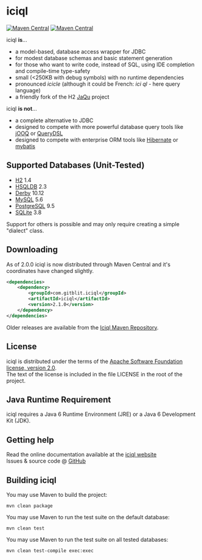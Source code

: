 iciql
=================

[![Maven Central](http://img.shields.io/maven-central/v/com.gitblit.iciql/iciql.svg)](http://search.maven.org/#search|ga|1|com.gitblit.iciql)
[![Maven Central](https://img.shields.io/github/license/gitblit/iciql.svg)](http://www.apache.org/licenses/LICENSE-2.0.txt)

iciql **is**...

- a model-based, database access wrapper for JDBC
- for modest database schemas and basic statement generation
- for those who want to write code, instead of SQL, using IDE completion and compile-time type-safety
- small (<250KB with debug symbols) with no runtime dependencies
- pronounced *icicle* (although it could be French: *ici ql* - here query language)
- a friendly fork of the H2 [JaQu](http://h2database.com/html/jaqu.html) project

iciql **is not**...

- a complete alternative to JDBC
- designed to compete with more powerful database query tools like [jOOQ](http://jooq.sourceforge.net) or [QueryDSL](http://source.mysema.com/display/querydsl/Querydsl)
- designed to compete with enterprise ORM tools like [Hibernate](http://www.hibernate.org) or [mybatis](http://www.mybatis.org)

Supported Databases (Unit-Tested)
-------
- [H2](http://h2database.com) 1.4
- [HSQLDB](http://hsqldb.org) 2.3
- [Derby](http://db.apache.org/derby) 10.12
- [MySQL](http://mysql.com) 5.6
- [PostgreSQL](http://postgresql.org) 9.5
- [SQLite](http://www.sqlite.org) 3.8

Support for others is possible and may only require creating a simple "dialect" class.

Downloading
-----------

As of 2.0.0 iciql is now distributed through Maven Central and it's coordinates have changed slightly.

```xml
<dependencies>
    <dependency>
        <groupId>com.gitblit.iciql</groupId>
        <artifactId>iciql</artifactId>
        <version>2.1.0</version>
    </dependency>
</dependencies>
```

Older releases are available from the [Iciql Maven Repository](http://gitblit.github.io/iciql/maven/). 

License
-------
iciql is distributed under the terms of the [Apache Software Foundation license, version 2.0](http://www.apache.org/licenses/LICENSE-2.0).<br/>
The text of the license is included in the file LICENSE in the root of the project.

Java Runtime Requirement
-------
iciql requires a Java 6 Runtime Environment (JRE) or a Java 6 Development Kit (JDK).
 
Getting help
-------
Read the online documentation available at the [iciql website](http://iciql.com)<br/>
Issues & source code @ [GitHub](http://github.com/gitblit/iciql)

Building iciql
----------------

You may use Maven to build the project:

    mvn clean package
    
You may use Maven to run the test suite on the default database:

    mvn clean test

You may use Maven to run the test suite on all tested databases:

    mvn clean test-compile exec:exec
